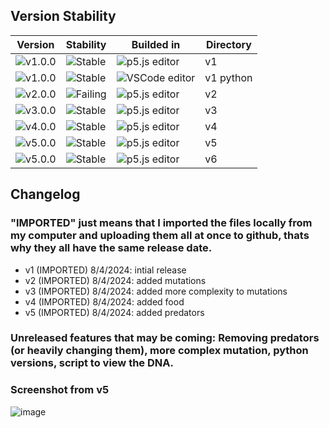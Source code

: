## Version Stability

| Version | Stability | Builded in | Directory |
|---------|-----------|---------|-----------|
| ![v1.0.0](https://img.shields.io/badge/version-1.0.0-blue) | ![Stable](https://img.shields.io/badge/stability-stable-brightgreen) | ![p5.js editor](https://img.shields.io/badge/editor-p5.js-pink) | v1 |
| ![v1.0.0](https://img.shields.io/badge/version-1.0.1-blue) | ![Stable](https://img.shields.io/badge/stability-stable-brightgreen) | ![VSCode editor](https://img.shields.io/badge/editor-VSCode-lightblue) | v1 python |
| ![v2.0.0](https://img.shields.io/badge/version-2.0.0-blue) | ![Failing](https://img.shields.io/badge/stability-failing-red) | ![p5.js editor](https://img.shields.io/badge/editor-p5.js-pink) | v2 |
| ![v3.0.0](https://img.shields.io/badge/version-3.0.0-blue) | ![Stable](https://img.shields.io/badge/stability-stable-brightgreen) | ![p5.js editor](https://img.shields.io/badge/editor-p5.js-pink) | v3 |
| ![v4.0.0](https://img.shields.io/badge/version-4.0.0-blue) | ![Stable](https://img.shields.io/badge/stability-stable-brightgreen) | ![p5.js editor](https://img.shields.io/badge/editor-p5.js-pink) | v4 |
| ![v5.0.0](https://img.shields.io/badge/version-5.0.0-blue) | ![Stable](https://img.shields.io/badge/stability-stable-brightgreen) | ![p5.js editor](https://img.shields.io/badge/editor-p5.js-pink) | v5 |
| ![v5.0.0](https://img.shields.io/badge/version-6.0.0-blue) | ![Stable](https://img.shields.io/badge/stability-beta-green) | ![p5.js editor](https://img.shields.io/badge/editor-p5.js-pink) | v6 |

## Changelog

### "IMPORTED" just means that I imported the files locally from my computer and uploading them all at once to github, thats why they all have the same release date.

- v1 (IMPORTED) 8/4/2024: intial release
- v2 (IMPORTED) 8/4/2024: added mutations
- v3 (IMPORTED) 8/4/2024: added more complexity to mutations
- v4 (IMPORTED) 8/4/2024: added food
- v5 (IMPORTED) 8/4/2024: added predators

### Unreleased features that may be coming: Removing predators (or heavily changing them), more complex mutation, python versions, script to view the DNA.

### Screenshot from v5
![image](https://github.com/user-attachments/assets/62498783-9e81-457d-9f2e-88b3aece07e9)

